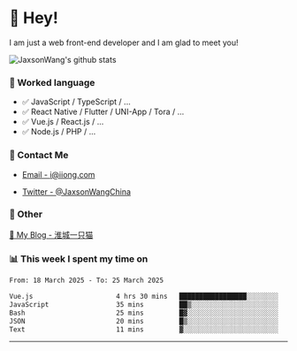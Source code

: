 # 👋 Hey!

I am just a web front-end developer and I am glad to meet you!

![JaxsonWang's github stats](https://github-readme-stats.vercel.app/api?username=JaxsonWang&&show_icons=true&&title_color=1abc9c&&icon_color=1abc9c)


### 📝 Worked language

- ✅ JavaScript / TypeScript / ...
- ✅ React Native / Flutter / UNI-App / Tora / ...
- ✅ Vue.js / React.js / ...
- ✅ Node.js / PHP / ...

### 📮 Contact Me

- [Email - i@iiong.com](mailto:i@iiong.com)

- [Twitter - @JaxsonWangChina](https://twitter.com/JaxsonWangChina)

### 🤪 Other

[📌 My Blog - 淮城一只猫](https://iiong.com)

### 📊 This week I spent my time on

<!--START_SECTION:waka-->

```txt
From: 18 March 2025 - To: 25 March 2025

Vue.js                     4 hrs 30 mins   █████████████████░░░░░░░░   67.78 %
JavaScript                 35 mins         ██▒░░░░░░░░░░░░░░░░░░░░░░   08.90 %
Bash                       25 mins         █▓░░░░░░░░░░░░░░░░░░░░░░░   06.35 %
JSON                       20 mins         █▒░░░░░░░░░░░░░░░░░░░░░░░   05.11 %
Text                       11 mins         ▓░░░░░░░░░░░░░░░░░░░░░░░░   02.86 %
```

<!--END_SECTION:waka-->

---

